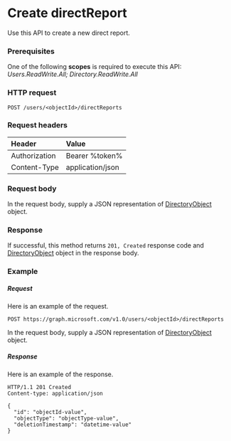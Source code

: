 # Create directReport

Use this API to create a new direct report.
### Prerequisites
One of the following **scopes** is required to execute this API: 
*Users.ReadWrite.All; Directory.ReadWrite.All*
### HTTP request
<!-- { "blockType": "ignored" } -->
```http
POST /users/<objectId>/directReports
```
### Request headers
| Header       | Value |
|:---------------|:--------|
| Authorization  | Bearer %token%  |
| Content-Type  | application/json  |

### Request body
In the request body, supply a JSON representation of [DirectoryObject](../resources/directoryobject.md) object.


### Response
If successful, this method returns `201, Created` response code and [DirectoryObject](../resources/directoryobject.md) object in the response body.

### Example
##### Request
Here is an example of the request.
<!-- {
  "blockType": "request",
  "name": "create_directoryobject_from_user"
}-->
```http
POST https://graph.microsoft.com/v1.0/users/<objectId>/directReports
```
In the request body, supply a JSON representation of [DirectoryObject](../resources/directoryobject.md) object.
##### Response
Here is an example of the response.
<!-- {
  "blockType": "response",
  "truncated": false,
  "@odata.type": "microsoft.graph.directoryobject"
} -->
```http
HTTP/1.1 201 Created
Content-type: application/json

{
  "id": "objectId-value",
  "objectType": "objectType-value",  
  "deletionTimestamp": "datetime-value"
}
```

<!-- uuid: 8fcb5dbc-d5aa-4681-8e31-b001d5168d79
2015-10-25 14:57:30 UTC -->
<!-- {
  "type": "#page.annotation",
  "description": "Create directReport",
  "keywords": "",
  "section": "documentation",
  "tocPath": ""
}-->